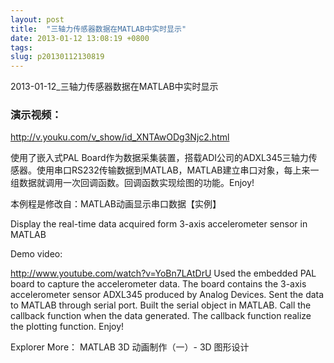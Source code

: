 ```yaml
---
layout: post
title:  "三轴力传感器数据在MATLAB中实时显示"
date: 2013-01-12 13:08:19 +0800
tags: 
slug: p20130112130819
---
```


 2013-01-12_三轴力传感器数据在MATLAB中实时显示

### 演示视频：

http://v.youku.com/v_show/id_XNTAwODg3Njc2.html

使用了嵌入式PAL Board作为数据采集装置，搭载ADI公司的ADXL345三轴力传感器。使用串口RS232传输数据到MATLAB，MATLAB建立串口对象，每上来一组数据就调用一次回调函数。回调函数实现绘图的功能。Enjoy!

本例程是修改自：MATLAB动画显示串口数据【实例】 

Display the real-time data acquired form 3-axis accelerometer sensor in MATLAB

Demo video:

http://www.youtube.com/watch?v=YoBn7LAtDrU
Used the embedded PAL board to capture the accelerometer data.  The board contains the 3-axis accelerometer sensor ADXL345 produced by Analog Devices. Sent the data to MATLAB through serial port. Built the serial object in MATLAB. Call the callback function when the data generated. The callback function realize the plotting function. Enjoy!

Explorer More： MATLAB 3D 动画制作（一）- 3D 图形设计
